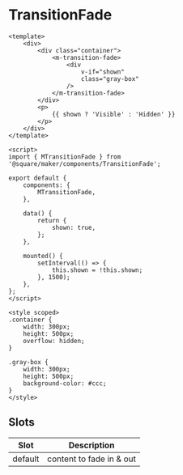 # TransitionFade

```vue
<template>
	<div>
		<div class="container">
			<m-transition-fade>
				<div
					v-if="shown"
					class="gray-box"
				/>
			</m-transition-fade>
		</div>
		<p>
			{{ shown ? 'Visible' : 'Hidden' }}
		</p>
	</div>
</template>

<script>
import { MTransitionFade } from '@square/maker/components/TransitionFade';

export default {
	components: {
		MTransitionFade,
	},

	data() {
		return {
			shown: true,
		};
	},

	mounted() {
		setInterval(() => {
			this.shown = !this.shown;
		}, 1500);
	},
};
</script>

<style scoped>
.container {
    width: 300px;
    height: 500px;
    overflow: hidden;
}

.gray-box {
    width: 300px;
    height: 500px;
    background-color: #ccc;
}
</style>
```

<!-- api-tables:start -->
## Slots

| Slot    | Description              |
| ------- | ------------------------ |
| default | content to fade in & out |
<!-- api-tables:end -->
